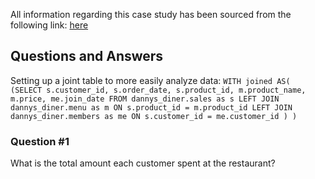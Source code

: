All information regarding this case study has been sourced from the following link: [here](https://8weeksqlchallenge.com/case-study-1/)

## Questions and Answers
Setting up a joint table to more easily analyze data:
`WITH joined AS(
	(SELECT s.customer_id, s.order_date, s.product_id, m.product_name, m.price, me.join_date
     FROM dannys_diner.sales as s
     LEFT JOIN dannys_diner.menu as m
     ON s.product_id = m.product_id
     LEFT JOIN dannys_diner.members as me
     ON s.customer_id = me.customer_id
    )
  )
`
### Question #1
What is the total amount each customer spent at the restaurant?
